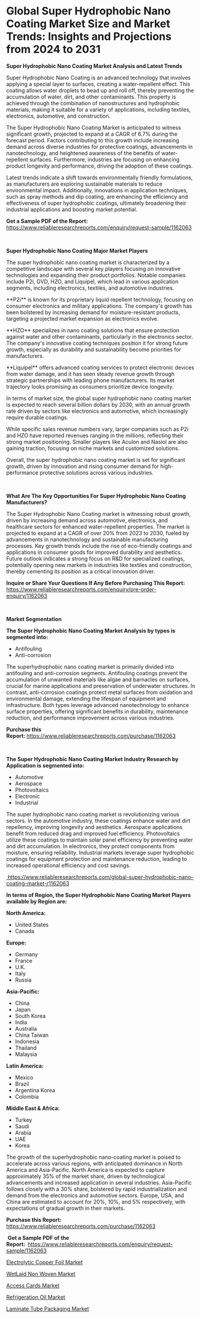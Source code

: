 <p><h1>Global Super Hydrophobic Nano Coating Market Size and Market Trends: Insights and Projections from 2024 to 2031</h1></p><p><strong>Super Hydrophobic Nano Coating Market Analysis and Latest Trends</strong></p>
<p><p>Super Hydrophobic Nano Coating is an advanced technology that involves applying a special layer to surfaces, creating a water-repellent effect. This coating allows water droplets to bead up and roll off, thereby preventing the accumulation of water, dirt, and other contaminants. This property is achieved through the combination of nanostructures and hydrophobic materials, making it suitable for a variety of applications, including textiles, electronics, automotive, and construction.</p><p>The Super Hydrophobic Nano Coating Market is anticipated to witness significant growth, projected to expand at a CAGR of 6.7% during the forecast period. Factors contributing to this growth include increasing demand across diverse industries for protective coatings, advancements in nanotechnology, and heightened awareness of the benefits of water-repellent surfaces. Furthermore, industries are focusing on enhancing product longevity and performance, driving the adoption of these coatings. </p><p>Latest trends indicate a shift towards environmentally friendly formulations, as manufacturers are exploring sustainable materials to reduce environmental impact. Additionally, innovations in application techniques, such as spray methods and dip coating, are enhancing the efficiency and effectiveness of super hydrophobic coatings, ultimately broadening their industrial applications and boosting market potential.</p></p>
<p><strong>Get a Sample PDF of the Report:&nbsp;</strong> <a href="https://www.reliableresearchreports.com/enquiry/request-sample/1162063?utm_campaign=13&utm_medium=2&utm_source=Github&utm_content=ia&utm_term=10122024&utm_id=super-hydrophobic-nano-coating">https://www.reliableresearchreports.com/enquiry/request-sample/1162063</a></p>
<p>&nbsp;</p>
<p><strong>Super Hydrophobic Nano Coating Major Market Players</strong></p>
<p><p>The super hydrophobic nano coating market is characterized by a competitive landscape with several key players focusing on innovative technologies and expanding their product portfolios. Notable companies include P2i, GVD, HZO, and Liquipel, which lead in various application segments, including electronics, textiles, and automotive industries.</p><p>**P2i** is known for its proprietary liquid repellent technology, focusing on consumer electronics and military applications. The company's growth has been bolstered by increasing demand for moisture-resistant products, targeting a projected market expansion as electronics evolve.</p><p>**HZO** specializes in nano coating solutions that ensure protection against water and other contaminants, particularly in the electronics sector. The company's innovative coating techniques position it for strong future growth, especially as durability and sustainability become priorities for manufacturers.</p><p>**Liquipel** offers advanced coating services to protect electronic devices from water damage, and it has seen steady revenue growth through strategic partnerships with leading phone manufacturers. Its market trajectory looks promising as consumers prioritize device longevity.</p><p>In terms of market size, the global super hydrophobic nano coating market is expected to reach several billion dollars by 2030, with an annual growth rate driven by sectors like electronics and automotive, which increasingly require durable coatings.</p><p>While specific sales revenue numbers vary, larger companies such as P2i and HZO have reported revenues ranging in the millions, reflecting their strong market positioning. Smaller players like Aculon and Nasiol are also gaining traction, focusing on niche markets and customized solutions.</p><p>Overall, the super hydrophobic nano coating market is set for significant growth, driven by innovation and rising consumer demand for high-performance protective solutions across various industries.</p></p>
<p>&nbsp;</p>
<p><strong>What Are The Key Opportunities For Super Hydrophobic Nano Coating Manufacturers?</strong></p>
<p><p>The Super Hydrophobic Nano Coating market is witnessing robust growth, driven by increasing demand across automotive, electronics, and healthcare sectors for enhanced water-repellent properties. The market is projected to expand at a CAGR of over 20% from 2023 to 2030, fueled by advancements in nanotechnology and sustainable manufacturing processes. Key growth trends include the rise of eco-friendly coatings and applications in consumer goods for improved durability and aesthetics. Future outlook indicates a strong focus on R&D for specialized coatings, potentially opening new markets in industries like textiles and construction, thereby cementing its position as a critical innovation driver.</p></p>
<p><strong>Inquire or Share Your Questions If Any Before Purchasing This Report:</strong> <a href="https://www.reliableresearchreports.com/enquiry/pre-order-enquiry/1162063?utm_campaign=13&utm_medium=2&utm_source=Github&utm_content=ia&utm_term=10122024&utm_id=super-hydrophobic-nano-coating">https://www.reliableresearchreports.com/enquiry/pre-order-enquiry/1162063</a></p>
<p>&nbsp;</p>
<p><strong>Market Segmentation</strong></p>
<p><strong>The Super Hydrophobic Nano Coating Market Analysis by types is segmented into:</strong></p>
<p><ul><li>Antifouling</li><li>Anti-corrosion</li></ul></p>
<p><p>The superhydrophobic nano coating market is primarily divided into antifouling and anti-corrosion segments. Antifouling coatings prevent the accumulation of unwanted materials like algae and barnacles on surfaces, crucial for marine applications and preservation of underwater structures. In contrast, anti-corrosion coatings protect metal surfaces from oxidation and environmental damage, extending the lifespan of equipment and infrastructure. Both types leverage advanced nanotechnology to enhance surface properties, offering significant benefits in durability, maintenance reduction, and performance improvement across various industries.</p></p>
<p><strong>Purchase this Report:&nbsp;</strong><a href="https://www.reliableresearchreports.com/purchase/1162063?utm_campaign=13&utm_medium=2&utm_source=Github&utm_content=ia&utm_term=10122024&utm_id=super-hydrophobic-nano-coating">https://www.reliableresearchreports.com/purchase/1162063</a></p>
<p>&nbsp;</p>
<p><strong>The Super Hydrophobic Nano Coating Market Industry Research by Application is segmented into:</strong></p>
<p><ul><li>Automotive</li><li>Aerospace</li><li>Photovoltaics</li><li>Electronic</li><li>Industrial</li></ul></p>
<p><p>The super hydrophobic nano coating market is revolutionizing various sectors. In the automotive industry, these coatings enhance water and dirt repellency, improving longevity and aesthetics. Aerospace applications benefit from reduced drag and improved fuel efficiency. Photovoltaics utilize these coatings to maintain solar panel efficiency by preventing water and dirt accumulation. In electronics, they protect components from moisture, ensuring reliability. Industrial markets leverage super hydrophobic coatings for equipment protection and maintenance reduction, leading to increased operational efficiency and cost savings.</p></p>
<p><a href="https://www.reliableresearchreports.com/global-super-hydrophobic-nano-coating-market-r1162063?utm_campaign=13&utm_medium=2&utm_source=Github&utm_content=ia&utm_term=10122024&utm_id=super-hydrophobic-nano-coating">&nbsp;https://www.reliableresearchreports.com/global-super-hydrophobic-nano-coating-market-r1162063</a></p>
<p><strong>In terms of Region, the Super Hydrophobic Nano Coating Market Players available by Region are:</strong></p>
<p>
    <p> <strong> North America: </strong>
        <ul>
            <li>United States</li>
            <li>Canada</li>
        </ul>
        </p> 
    <p> <strong> Europe: </strong>
        <ul>
            <li>Germany</li>
            <li>France</li>
            <li>U.K.</li>
            <li>Italy</li>
            <li>Russia</li>
        </ul>
        </p> 
    <p> <strong> Asia-Pacific: </strong>
        <ul>
            <li>China</li>
            <li>Japan</li>
            <li>South Korea</li>
            <li>India</li>
            <li>Australia</li>
            <li>China Taiwan</li>
            <li>Indonesia</li>
            <li>Thailand</li>
            <li>Malaysia</li>
        </ul>
        </p> 
    <p> <strong> Latin America: </strong>
        <ul>
            <li>Mexico</li>
            <li>Brazil</li>
            <li>Argentina Korea</li>
            <li>Colombia</li>
        </ul>
        </p> 
    <p> <strong> Middle East & Africa: </strong>
        <ul>
            <li>Turkey</li>
            <li>Saudi</li>
            <li>Arabia</li>
            <li>UAE</li>
            <li>Korea</li>
        </ul>
    </p>
    </p>
<p><p>The growth of the superhydrophobic nano-coating market is poised to accelerate across various regions, with anticipated dominance in North America and Asia-Pacific. North America is expected to capture approximately 35% of the market share, driven by technological advancements and increased application in several industries. Asia-Pacific follows closely with a 30% share, bolstered by rapid industrialization and demand from the electronics and automotive sectors. Europe, USA, and China are estimated to account for 20%, 10%, and 5% respectively, with expectations of gradual growth in their markets.</p></p>
<p><strong>Purchase this Report: </strong><a href="https://www.reliableresearchreports.com/purchase/1162063?utm_campaign=13&utm_medium=2&utm_source=Github&utm_content=ia&utm_term=10122024&utm_id=super-hydrophobic-nano-coating">https://www.reliableresearchreports.com/purchase/1162063</a></p>
<p>&nbsp;<strong>Get a Sample PDF of the Report:&nbsp;&nbsp;</strong><a href="https://www.reliableresearchreports.com/enquiry/request-sample/1162063?utm_campaign=13&utm_medium=2&utm_source=Github&utm_content=ia&utm_term=10122024&utm_id=super-hydrophobic-nano-coating">https://www.reliableresearchreports.com/enquiry/request-sample/1162063</a></p>
<p><strong></strong></p>
<p><p><a href="https://www.linkedin.com/pulse/electrolytic-copper-foil-market-size-average-cagr-98-revenue-ai3mf?utm_campaign=13&utm_medium=2&utm_source=Github&utm_content=ia&utm_term=10122024&utm_id=super-hydrophobic-nano-coating">Electrolytic Copper Foil Market</a></p><p><a href="https://github.com/MarciaRunte/Market-Research-Report-List-1/blob/main/wetlaid-non-woven-market.md?utm_campaign=13&utm_medium=2&utm_source=Github&utm_content=ia&utm_term=10122024&utm_id=super-hydrophobic-nano-coating">WetLaid Non Woven Market</a></p><p><a href="https://github.com/MariaWashington76/Market-Research-Report-List-1/blob/main/access-cards-market.md?utm_campaign=13&utm_medium=2&utm_source=Github&utm_content=ia&utm_term=10122024&utm_id=super-hydrophobic-nano-coating">Access Cards Market</a></p><p><a href="https://www.linkedin.com/pulse/refrigeration-oil-market-research-report-industry-analysis-q4d8f?utm_campaign=13&utm_medium=2&utm_source=Github&utm_content=ia&utm_term=10122024&utm_id=super-hydrophobic-nano-coating">Refrigeration Oil Market</a></p><p><a href="https://www.linkedin.com/pulse/estimating-size-growth-potential-laminate-tube-packaging-mveof?utm_campaign=13&utm_medium=2&utm_source=Github&utm_content=ia&utm_term=10122024&utm_id=super-hydrophobic-nano-coating">Laminate Tube Packaging Market</a></p></p>